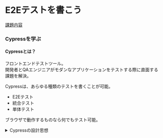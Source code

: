 # E2Eテストを書こう
[課題内容](https://airtable.com/appPxhCPFYGqqN9YU/tblVlFr2q4lIqDKYc/viwX8r6DpCRp80swL/recMbjkUv2nb6eauN?blocks=hide)

### Cypressを学ぶ
#### Cypressとは？
フロントエンドテストツール。  
開発者とQAエンジニアがモダンなアプリケーションをテストする際に直面する課題を解決。

Cypressは、あらゆる種類のテストを書くことが可能。
- E2Eテスト 
- 統合テスト 
- 単体テスト

ブラウザで動作するものなら何でもテスト可能。

<details>
    <summary>Cypressの設計思想</summary>
多くのテストツール（Seleniumなど）は、ブラウザの外側で動作し、ネットワーク越しにリモートコマンドを実行することで動作します。Cypressはその正反対です。Cypressは、あなたのアプリケーションと同じランループで実行されます。
Cypressは、Nodeのserverを利用。Cypress と Node は通信し、同期し、互いの代わりにタスクを実行。
フロントとバックの両方にアクセスすることで、お客様のアプリケーションのイベントにリアルタイムで対応すると同時に、より高い権限を必要とするタスクについてはブラウザの外側で作業。
Cypressは、Web通信を読み取り、その場で変更することで、ネットワーク層で動作します。
これにより、Cypressはブラウザに出入りする全てのものを変更できるだけでなく、ブラウザを自動化する能力を妨げる可能性のあるコードを変更することができます。
Cypressは最終的に自動化プロセス全体を上から下までコントロールし、ブラウザの内側と外側で起こっていることをすべて理解できるユニークな立場にある。
これは、Cypressが他のどのテストツールよりも一貫した結果を提供できることを意味。

Cypressはマシンにローカルにインストールされるため、自動化タスクのためにOSを利用することも可能。
これにより、スクリーンショットの撮影、ビデオの録画、ファイル操作、ネットワーク操作などのタスクの実行が可能。
</details>




